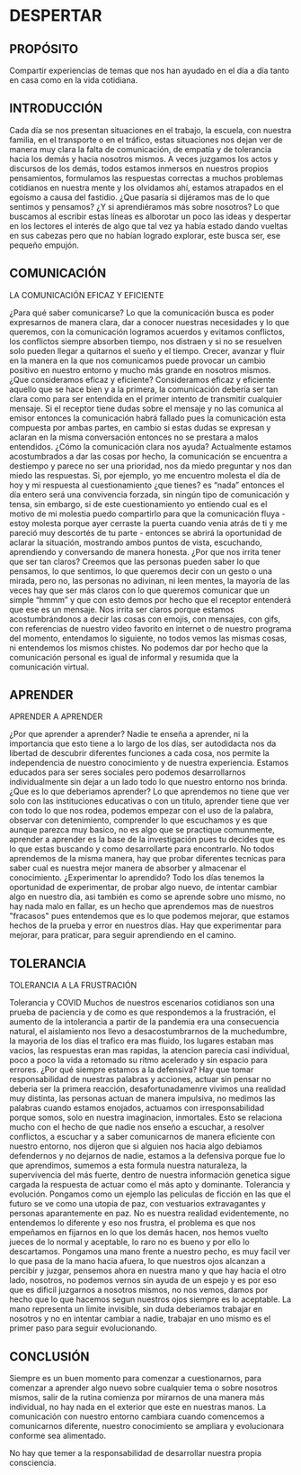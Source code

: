 # DESPERTAR

## PROPÓSITO

Compartir experiencias de temas que nos han ayudado en el día a día tanto en casa como en la vida cotidiana.

## INTRODUCCIÓN

Cada día se nos presentan situaciones en el trabajo, la escuela, con nuestra familia, en el transporte o en el tráfico, estas situaciones nos dejan ver de manera muy clara la falta de comunicación, de empatía y de tolerancia hacia los demás y hacia nosotros mismos.
A veces juzgamos los actos y discursos de los demás, todos estamos inmersos en nuestros propios pensamientos, formulamos las respuestas correctas a muchos problemas cotidianos en nuestra mente y los olvidamos ahí, estamos atrapados en el egoísmo a causa del fastidio.
¿Que pasaría si dijéramos mas de lo que sentimos y pensamos? ¿Y si aprendiéramos más sobre nosotros? Lo que buscamos al escribir estas líneas es alborotar un poco las ideas y despertar en los lectores el interés de algo que tal vez ya había estado dando vueltas en sus cabezas pero que no habían logrado explorar, este busca ser, ese pequeño empujón.

## COMUNICACIÓN
LA COMUNICACIÓN EFICAZ Y EFICIENTE

¿Para qué saber comunicarse?
Lo que la comunicación busca es poder expresarnos de manera clara, dar a conocer nuestras necesidades y lo que queremos, con la comunicación logramos acuerdos y evitamos conflictos, los conflictos siempre absorben tiempo, nos distraen y si no se resuelven solo pueden llegar a quitarnos el sueño y el tiempo.
Crecer, avanzar y fluir en la manera en la que nos comunicamos puede provocar un cambio positivo en nuestro entorno y mucho más grande en nosotros mismos.
¿Que consideramos eficaz y eficiente?
Consideramos eficaz y eficiente aquello que se hace bien y a la primera, la comunicación debería ser tan clara como para ser entendida en el primer intento de transmitir cualquier mensaje.
Si el receptor tiene dudas sobre el mensaje y no las comunica al emisor entonces la comunicación habrá fallado pues la comunicación esta compuesta por ambas partes, en cambio si estas dudas se expresan y aclaran en la misma conversación entonces no se prestara a malos entendidos.
¿Cómo la comunicación clara nos ayuda?
Actualmente estamos acostumbrados a dar las cosas por hecho, la comunicación se encuentra a destiempo y parece no ser una prioridad, nos da miedo preguntar y nos dan miedo las respuestas.
Si, por ejemplo, yo me encuentro molesta el día de hoy y mi respuesta al cuestionamiento ¿que tienes? es “nada” entonces el día entero será una convivencia forzada, sin ningún tipo de comunicación y tensa, sin embargo, si de este cuestionamiento yo entiendo cual es el motivo de mi molestia puedo compartirlo para que la comunicación fluya - estoy molesta porque ayer cerraste la puerta cuando venia atrás de ti y me pareció muy descortés de tu parte -  entonces se abrirá la oportunidad de aclarar la situación, mostrando ambos puntos de vista, escuchando, aprendiendo y conversando de manera honesta.
¿Por que nos irrita tener que ser tan claros?
Creemos que las personas pueden saber lo que pensamos, lo que sentimos, lo que queremos decir con un gesto o una mirada, pero no, las personas no adivinan, ni leen mentes, la mayoría de las veces hay que ser más claros con lo que queremos comunicar que un simple “hmmm” y que con esto demos por hecho que el receptor entenderá que ese es un mensaje.
Nos irrita ser claros porque estamos acostumbrándonos a decir las cosas con emojis, con mensajes, con gifs, con referencias de nuestro video favorito en internet o de nuestro programa del momento, entendamos lo siguiente, no todos vemos las mismas cosas, ni entendemos los mismos chistes. No podemos dar por hecho que la comunicación personal es igual de informal y resumida que la comunicación virtual.

## APRENDER
APRENDER A APRENDER

¿Por que aprender a aprender?
Nadie te enseña a aprender, ni la importancia que esto tiene a lo largo de los días, ser autodidacta nos da libertad de descubrir diferentes funciones a cada cosa, nos permite la independencia de nuestro conocimiento y de nuestra experiencia.
Estamos educados para ser seres sociales pero podemos desarrollarnos individualmente sin dejar a un lado todo lo que nuestro entorno nos brinda.
¿Que es lo que deberiamos aprender?
Lo que aprendemos no tiene que ver solo con las instituciones educativas o con un titulo, aprender tiene que ver con todo lo que nos rodea, podemos empezar con el uso de la palabra, observar con detenimiento, comprender lo que escuchamos y es que aunque parezca muy basico, no es algo que se practique comunmente, aprender a aprender es la base de la investigación pues tu decides que es lo que estas buscando y como desarrollarte para encontrarlo.
No todos aprendemos de la misma manera, hay que probar diferentes tecnicas para saber cual es nuestra mejor manera de absorber y almacenar el conocimiento.
¿Experimentar lo aprendido?
Todo los días tenemos la oportunidad de experimentar, de probar algo nuevo, de intentar cambiar algo en nuestro día, asi también es como se aprende sobre uno mismo, no hay nada malo en fallar, es un hecho que aprendemos mas de nuestros "fracasos" pues entendemos que es lo que podemos mejorar, que estamos hechos de la prueba y error en nuestros días.
Hay que experimentar para mejorar, para praticar, para seguir aprendiendo en el camino.


## TOLERANCIA
TOLERANCIA A LA FRUSTRACIÓN 

Tolerancia y COVID
Muchos de nuestros escenarios cotidianos son una prueba de paciencia y de como es que respondemos a la frustración, el aumento de la intolerancia a partir de la pandemia era una consecuencia natural, el aislamiento nos llevo a desacostumbrarnos de la muchedumbre, la mayoria de los dias el trafico era mas fluido, los lugares estaban mas vacios, las respuestas eran mas rapidas, la atencion parecia casi individual, poco a poco la vida a retomado su ritmo acelerado y sin espacio para errores. 
¿Por qué siempre estamos a la defensiva?
Hay que tomar responsabilidad de nuestras palabras y acciones, actuar sin pensar no deberia ser la primera reacción, desafortunadamenre vivimos una realidad muy distinta, las personas actuan de manera impulsiva, no medimos las palabras cuando estamos enojados, actuamos con irresponsabilidad porque somos, solo en nuestra imaginacion, inmortales.
Esto se relaciona mucho con el hecho de que nadie nos enseño a escuchar, a resolver conflictos, a escuchar y a saber comunicarnos de manera eficiente con nuestro entorno, nos dijeron que si alguien nos hacia algo debiamos defendernos y no dejarnos de nadie, estamos a la defensiva porque fue lo que aprendimos, sumemos a esta formula nuestra naturaleza, la supervivencia del más fuerte, dentro de nuestra información genetica sigue cargada la respuesta de actuar como el más apto y dominante.
Tolerancia y evolución.
Pongamos como un ejemplo las peliculas de ficción en las que el futuro se ve como una utopia de paz, con vestuarios extravagantes y personas aparantemente en paz. No es nuestra realidad evidentemente, no entendemos lo diferente y eso nos frustra, el problema es que nos empeñamos en fijarnos en lo que los demás hacen, nos hemos vuelto jueces de lo normal y aceptable, lo raro no es bueno y por ello lo descartamos.
Pongamos una mano frente a nuestro pecho, es muy facil ver lo que pasa de la mano hacia afuera, lo que nuestros ojos alcanzan a percibir y juzgar, pensemos ahora en nuestra mano y que hay hacia el otro lado, nosotros, no podemos vernos sin ayuda de un espejo y es por eso que es dificil juzgarnos a nosotros mismos, no nos vemos, damos por hecho que lo que hacemos segun nuestros ojos siempre es lo aceptable. 
La mano representa un limite invisible, sin duda deberiamos trabajar en nosotros y no en intentar cambiar a nadie, trabajar en uno mismo es el primer paso para seguir evolucionando.

## CONCLUSIÓN

Siempre es un buen momento para comenzar a cuestionarnos, para comenzar a aprender algo nuevo sobre cualquier tema o sobre nosotros mismos, salir de la rutina comienza por mirarnos de una manera más individual, no hay nada en el exterior que este en nuestras manos.
La comunicación con nuestro entorno cambiara cuando comencemos a comunicarnos diferente, nuestro conocimiento se ampliara y evolucionara conforme sea alimentado.

No hay que temer a la responsabilidad de desarrollar nuestra propia consciencia.